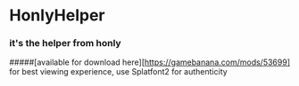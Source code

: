 # HonlyHelper
### it's the helper from honly
#####[available for download here][https://gamebanana.com/mods/53699]
for best viewing experience, use Splatfont2 for authenticity
